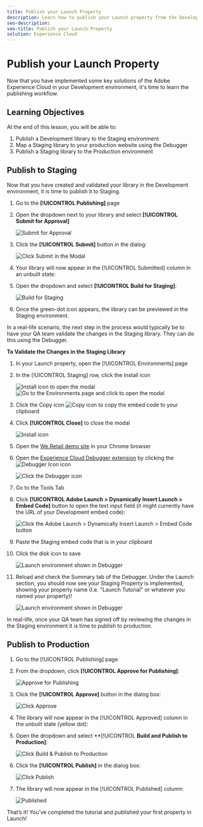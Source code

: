 ```yaml
---
title: Publish your Launch Property
description: Learn how to publish your Launch property from the Development environment to the Staging and Production environments. This lesson is part of the &quot;Implementing the Experience Cloud in Websites with Launch&quot; tutorial.
seo-description:
seo-title: Publish your Launch Property
solution: Experience Cloud
---
```


# Publish your Launch Property

Now that you have implemented some key solutions of the Adobe Experience Cloud in your Development environment, it's time to learn the publishing workflow.

## Learning Objectives

At the end of this lesson, you will be able to:

1. Publish a Development library to the Staging environment
1. Map a Staging library to your production website using the Debugger
1. Publish a Staging library to the Production environment

## Publish to Staging

 Now that you have created and validated your library in the Development environment, it is time to publish it to Staging.

1. Go to the **[!UICONTROL Publishing]** page

1. Open the dropdown next to your library and select **[!UICONTROL Submit for Approval]**

   ![Submit for Approval](images/web-publishing-submitForApproval.png)

1. Click the **[!UICONTROL Submit]** button in the dialog:

   ![Click Submit in the Modal](images/web-publishing-submit.png)

1. Your library will now appear in the [!UICONTROL Submitted] column in an unbuilt state:

1. Open the dropdown and select **[!UICONTROL Build for Staging]**:

   ![Build for Staging](images/web-publishing-buildForStaging.png)

1. Once the green-dot icon appears, the library can be previewed in the Staging environment.

In a real-life scenario, the next step in the process would typically be to have your QA team validate the changes in the Staging library. They can do this using the Debugger.

**To Validate the Changes in the Staging Library**

1. In your Launch property, open the [!UICONTROL Environments] page

1. In the [!UICONTROL Staging] row, click the Install icon

   ![Install icon](images/web-launch-installIcon.png) to open the modal
   ![Go to the Environments page and click to open the modal](images/web-publishing-getStagingCode.png)

1. Click the Copy icon ![Copy icon](images/web-launch-copyIcon.png) to copy the embed code to your clipboard

1. Click **[!UICONTROL Close]** to close the modal

   ![Install icon](images/web-publishing-copyStagingCode.png)

1. Open the [We.Retail demo site](https://aem.enablementadobe.com/content/we-retail/us/en.html) in your Chrome browser

1. Open the [Experience Cloud Debugger extension](https://chrome.google.com/webstore/detail/adobe-experience-cloud-de/ocdmogmohccmeicdhlhhgepeaijenapj) by clicking the ![Debugger Icon](images/web-icon-debugger.png) icon

   ![Click the Debugger icon](images/web-switchEnvironments-openDebugger.png)

1. Go to the Tools Tab

1. Click **[!UICONTROL Adobe Launch > Dynamically Insert Launch > Embed Code]** button to open the text input field (it might currently have the URL of your Development embed code):

   ![Click the Adobe Launch > Dynamically Insert Launch > Embed Code button](images/web-switchEnvironments-debugger-editEmbedCode.png)

1. Paste the Staging embed code that is in your clipboard

1. Click the disk icon to save

   ![Launch environment shown in Debugger](images/web-switchEnvironments-debugger-save.png)

1. Reload and check the Summary tab of the Debugger. Under the Launch section, you should now see your Staging Property is implemented, showing your property name (I.e. "Launch Tutorial" or whatever you named your property)!

   ![Launch environment shown in Debugger](images/web-publishing-debugger-staging.png)

In real-life, once your QA team has signed off by reviewing the changes in the Staging environment it is time to publish to production.

## Publish to Production

1. Go to the [!UICONTROL Publishing] page

1. From the dropdown, click **[!UICONTROL Approve for Publishing]**:

   ![Approve for Publishing](images/web-publishing-approveForPublishing.png)

1. Click the **[!UICONTROL Approve]** button in the dialog box:

   ![Click Approve](images/web-publishing-approve.png)

1. The library will now appear in the [!UICONTROL Approved] column in the unbuilt state (yellow dot):

1. Open the dropdown and select **[!UICONTROL **Build and Publish to Production]**:

   ![Click Build &amp; Publish to Production](images/web-publishing-buildAndPublishToProduction.png)

1. Click the **[!UICONTROL Publish]** in the dialog box:

   ![Click Publish](images/web-publishing-publish.png)

1. The library will now appear in the [!UICONTROL Published] column:

   ![Published](images/web-publishing-published.png)

That’s it! You've completed the tutorial and published your first property in Launch!